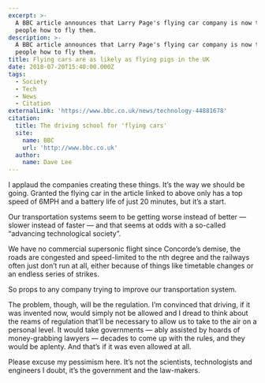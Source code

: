 ```yaml
---
excerpt: >-
  A BBC article announces that Larry Page's flying car company is now training
  people how to fly them.
description: >-
  A BBC article announces that Larry Page's flying car company is now training
  people how to fly them.
title: Flying cars are as likely as flying pigs in the UK
date: 2018-07-20T15:40:00.000Z
tags:
  - Society
  - Tech
  - News
  - Citation
externalLink: 'https://www.bbc.co.uk/news/technology-44881678'
citation:
  title: The driving school for 'flying cars'
  site:
    name: BBC
    url: 'http://www.bbc.co.uk'
  author:
    name: Dave Lee
---
```

I applaud the companies creating these things. It’s the way we should be going. Granted the flying car in the article linked to above only has a top speed of 6MPH and a battery life of just 20 minutes, but it’s a start.

Our transportation systems seem to be getting worse instead of better — slower instead of faster — and that seems at odds with a so-called “advancing technological society”. 

We have no commercial supersonic flight since Concorde’s demise, the roads are congested and speed-limited to the nth degree and the railways often just don’t run at all, either because of things like timetable changes or an endless series of strikes.

So props to any company trying to improve our transportation system.

The problem, though, will be the regulation. I’m convinced that driving, if it was invented now, would simply not be allowed and I dread to think about the reams of regulation that’ll be necessary to allow us to take to the air on a personal level. It would take governments — ably assisted by hoards of money-grabbing lawyers — decades to come up with the rules, and they would be aplenty. And that’s if it was even allowed at all.

Please excuse my pessimism here. It’s not the scientists, technologists and engineers I doubt, it’s the government and the law-makers.




